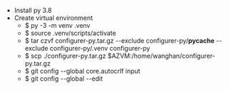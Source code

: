 - Install py 3.8
- Create virtual environment
  - $ py -3 -m venv .venv
  - $ source .venv/scripts/activate
  - $ tar czvf configurer-py.tar.gz --exclude configurer-py/__pycache__ --exclude configurer-py/.venv configurer-py
  - $ scp ./configurer-py.tar.gz  $AZVM:/home/wanghan/configurer-py.tar.gz
  - $ git config --global core.autocrlf input
  - $ git config --global --edit